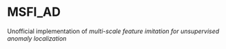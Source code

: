 # MSFI_AD
Unofficial implementation of *multi-scale feature imitation for unsupervised anomaly localization*
